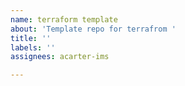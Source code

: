 ```yaml
---
name: terraform template
about: 'Template repo for terrafrom '
title: ''
labels: ''
assignees: acarter-ims

---
```



